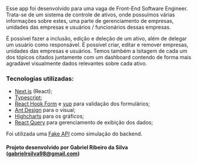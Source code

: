 Esse app foi desenvolvido para uma vaga de Front-End Software Engineer.
Trata-se de um sistema de controle de ativos, onde possuímos várias informações sobre estes, uma parte de gerenciamento de empresas, unidades das empresas e usuários / funcionários dessas empresas.

É possivel fazer a inclusão, edição e deleção de um ativo, além de delegar um usuário como responsável.
É possível criar, editar e remover empresas, unidades das empresas e usuários.
Temos também a lsitagem de cada um dos tópicos citados juntamente com um dashboard contendo de forma mais agradável visualmente dados relevantes sobre cada ativo.

### Tecnologias utilizadas:
- [Next.js](https://nextjs.org/) (React);
- [Typescript](https://nextjs.org/docs/basic-features/typescript);
- [React Hook Form](https://react-hook-form.com/) e [yup](https://www.npmjs.com/package/yup) para validação dos formulários;
- [Ant Design](https://ant.design/) para o visual;
- [Highcharts](https://www.highcharts.com/) para os gráficos;
- [React Query](https://react-query.tanstack.com/) para gerenciamento de exibição dos dados;

Foi utilizada uma [Fake API](https://github.com/tractian/fake-api) como simulação do backend.

#### Projeto desenvolvido por **Gabriel Ribeiro da Silva** ([gabrielrsilva98@gmail.com](mailto:gabrielrsilva98@gmail.com))
